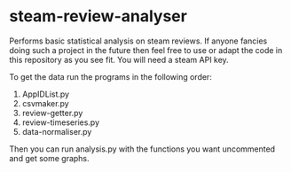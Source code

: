 # steam-review-analyser

Performs basic statistical analysis on steam reviews. If anyone fancies doing such a project in the future then feel free to use or adapt the code in this repository as you see fit. You will need a steam API key.

To get the data run the programs in the following order:
1. AppIDList.py
2. csvmaker.py
3. review-getter.py
4. review-timeseries.py
5. data-normaliser.py

Then you can run analysis.py with the functions you want uncommented and get some graphs.